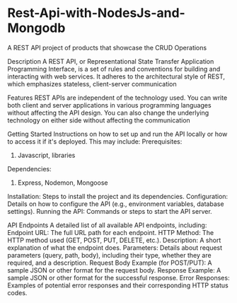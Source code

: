 # Rest-Api-with-NodesJs-and-Mongodb
A REST API project of products that showcase the CRUD Operations

Description
A REST API, or Representational State Transfer Application Programming Interface, is a set of rules and conventions for building and interacting with web services. It adheres to the architectural style of REST, which emphasizes stateless, client-server communication

Features
REST APIs are independent of the technology used. You can write both client and server applications in various programming languages without affecting the API design. You can also change the underlying technology on either side without affecting the communication

Getting Started
Instructions on how to set up and run the API locally or how to access it if it's deployed. This may include:
Prerequisites: 
1. Javascript, libraries

Dependencies:
1. Express, Nodemon, Mongoose


Installation: Steps to install the project and its dependencies.
Configuration: Details on how to configure the API (e.g., environment variables, database settings).
Running the API: Commands or steps to start the API server.

API Endpoints
A detailed list of all available API endpoints, including:
Endpoint URL: The full URL path for each endpoint.
HTTP Method: The HTTP method used (GET, POST, PUT, DELETE, etc.).
Description: A short explanation of what the endpoint does.
Parameters: Details about request parameters (query, path, body), including their type, whether they are required, and a description.
Request Body Example (for POST/PUT): A sample JSON or other format for the request body.
Response Example: A sample JSON or other format for the successful response.
Error Responses: Examples of potential error responses and their corresponding HTTP status codes.